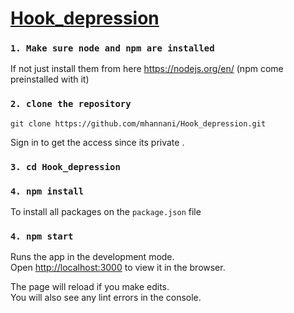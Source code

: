 # **<u>Hook_depression</u>**
### `1. Make sure node and npm are installed`
If not just install them from here https://nodejs.org/en/
(npm come preinstalled with it)
### `2. clone the repository`
`git clone https://github.com/mhannani/Hook_depression.git`

Sign in to get the access since its private . 

### `3. cd Hook_depression`
### `4. npm install`
To install all packages on the `package.json` file
### `4. npm start`
Runs the app in the development mode.<br />
Open [http://localhost:3000](http://localhost:3000) to view it in the browser.

The page will reload if you make edits.<br />
You will also see any lint errors in the console.
